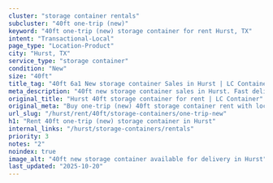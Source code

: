 ```yaml
---
cluster: "storage container rentals"
subcluster: "40ft one-trip (new)"
keyword: "40ft one-trip (new) storage container for rent Hurst, TX"
intent: "Transactional-Local"
page_type: "Location-Product"
city: "Hurst, TX"
service_type: "storage container"
condition: "New"
size: "40ft"
title_tag: "40ft 6a1 New storage container Sales in Hurst | LC Container"
meta_description: "40ft new storage container sales in Hurst. Fast delivery, competitive pricing. Serving storage containers area. Quote ID: QVI. Call (214) 524-4168 for your free quote today."
original_title: "Hurst 40ft storage container for rent | LC Container"
original_meta: "Buy one-trip (new) 40ft storage container rent with local delivery in Hurst, TX. LC Container — local Since 2003. Request a fast quote today."
url_slug: "/hurst/rent/40ft/storage-containers/one-trip-new"
h1: "Rent 40ft one-trip (new) storage container in Hurst"
internal_links: "/hurst/storage-containers/rentals"
priority: 3
notes: "2"
noindex: true
image_alt: "40ft new storage container available for delivery in Hurst"
last_updated: "2025-10-20"
---
```


<!-- TODO: Add unique city/inventory copy, images, and internal links here. -->
